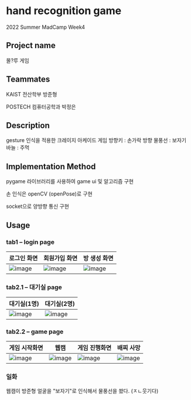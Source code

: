 # hand recognition game
2022 Summer MadCamp Week4

## Project name
몰?루 게임

## Teammates
KAIST 전산학부 방준형

POSTECH 컴퓨터공학과 박정은

## Description
gesture 인식을 적용한 크레이지 아케이드 게임
방향키 : 손가락 방향
물풍선 : 보자기
바늘 : 주먹


## Implementation Method
pygame 라이브러리를 사용하여 game ui 및 알고리즘 구현

손 인식은 openCV (openPose)로 구현

socket으로 양방향 통신 구현

## Usage
### tab1 – login page                   

|로그인 화면|회원가입 화면|방 생성 화면|
|---|---|---|
|![image](https://user-images.githubusercontent.com/91946706/181479253-ea2149b4-6c36-4477-8750-5d49e21573c1.png)|![image](https://user-images.githubusercontent.com/91946706/181479385-bd755dbb-ddcb-44a3-bf4c-68ff415a334c.png)|![image](https://user-images.githubusercontent.com/91946706/181479498-2bc1455a-a6c5-4d21-a171-e32cf3740251.png)|

### tab2.1 – 대기실 page                 

|대기실(1명)|대기실(2명)|
|---|---|
|![image](https://user-images.githubusercontent.com/91946706/181479591-409edc5e-e269-4845-a3f6-73e8464cb6e6.png)|![image](https://user-images.githubusercontent.com/91946706/181479674-b40e90dd-c3da-4cb1-9f32-05111672c8c6.png)|

### tab2.2 – game page                 

|게임 시작화면|웹캠|게임 진행화면|배찌 사망|
|---|---|---|---|
|![image](https://user-images.githubusercontent.com/91946706/181479806-b3b7e45d-6c9f-4646-9fde-c9d35b8a6831.png)|![image](https://user-images.githubusercontent.com/91946706/181482255-22efb129-a782-4c9c-a950-c537ab28ebbd.png)|![image](https://user-images.githubusercontent.com/91946706/181483197-0a40df22-50b2-4ac3-a3a7-a191fd1a9497.png)|![image](https://user-images.githubusercontent.com/91946706/181479857-22c61609-cfe9-45af-af76-d7c7aedf76dd.png)|

### 일화
웹캠이 방준형 얼굴을 "보자기"로 인식해서 물풍선을 쐈다. (ㅈㄴ웃기다)
